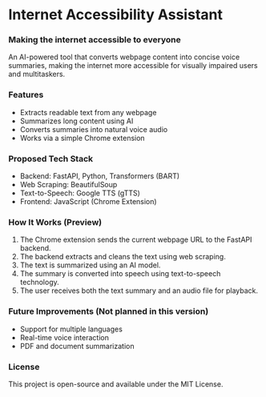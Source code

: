 # Internet Accessibility Assistant
### Making the internet accessible to everyone
An AI-powered tool that converts webpage content into concise voice summaries, making the internet more accessible for visually impaired users and multitaskers.

### Features
- Extracts readable text from any webpage
- Summarizes long content using AI
- Converts summaries into natural voice audio
- Works via a simple Chrome extension

### Proposed Tech Stack
- Backend: FastAPI, Python, Transformers (BART)
- Web Scraping: BeautifulSoup
- Text-to-Speech: Google TTS (gTTS)
- Frontend: JavaScript (Chrome Extension)

### How It Works (Preview)
1. The Chrome extension sends the current webpage URL to the FastAPI backend.
2. The backend extracts and cleans the text using web scraping.
3. The text is summarized using an AI model.
4. The summary is converted into speech using text-to-speech technology.
5. The user receives both the text summary and an audio file for playback.


### Future Improvements (Not planned in this version)
- Support for multiple languages
- Real-time voice interaction
- PDF and document summarization

### License
This project is open-source and available under the MIT License.